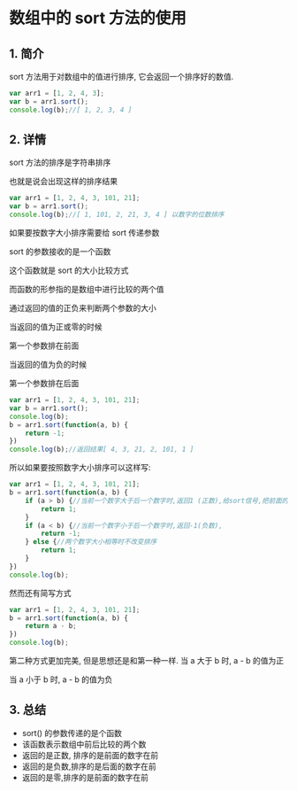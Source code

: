 # 数组中的 sort 方法的使用

## 1. 简介

sort 方法用于对数组中的值进行排序, 它会返回一个排序好的数值.

```js
var arr1 = [1, 2, 4, 3];
var b = arr1.sort();
console.log(b);//[ 1, 2, 3, 4 ]
```

## 2. 详情

sort 方法的排序是字符串排序

也就是说会出现这样的排序结果

```js
var arr1 = [1, 2, 4, 3, 101, 21];
var b = arr1.sort();
console.log(b);//[ 1, 101, 2, 21, 3, 4 ] 以数字的位数排序
```

如果要按数字大小排序需要给 sort 传递参数

sort 的参数接收的是一个函数

这个函数就是 sort 的大小比较方式

而函数的形参指的是数组中进行比较的两个值

通过返回的值的正负来判断两个参数的大小

当返回的值为正或零的时候

第一个参数排在前面

当返回的值为负的时候

第一个参数排在后面

```js
var arr1 = [1, 2, 4, 3, 101, 21];
var b = arr1.sort();
console.log(b);
b = arr1.sort(function(a, b) {
    return -1;
})
console.log(b);//返回结果[ 4, 3, 21, 2, 101, 1 ]
```

所以如果要按照数字大小排序可以这样写:

```js
var arr1 = [1, 2, 4, 3, 101, 21];
b = arr1.sort(function(a, b) {
    if (a > b) {//当前一个数字大于后一个数字时,返回1 (正数),给sort信号,把前面的数字放在前面
        return 1;
    }
    if (a < b) {//当前一个数字小于后一个数字时,返回-1(负数),
        return -1;
    } else {//两个数字大小相等时不改变排序
        return 1;
    }
})
console.log(b);
```

然而还有简写方式

```js
var arr1 = [1, 2, 4, 3, 101, 21];
b = arr1.sort(function(a, b) {
    return a - b;
})
console.log(b);
```

第二种方式更加完美, 但是思想还是和第一种一样. 当 a 大于 b 时, a - b 的值为正

当 a 小于 b 时, a - b 的值为负

## 3. 总结

* sort() 的参数传递的是个函数
* 该函数表示数组中前后比较的两个数
* 返回的是正数, 排序的是前面的数字在前
* 返回的是负数,排序的是后面的数字在前
* 返回的是零,排序的是前面的数字在前





































